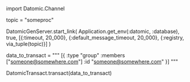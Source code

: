 import Datomic.Channel

topic = "someproc"

DatomicGenServer.start_link(
  Application.get_env(:datomic, :database),
  true,
  [{:timeout, 20_000}, {:default_message_timeout, 20_000}, {:registry, via_tuple(topic)}]
)

data_to_transact = """
[{
  :type "group"
  :members ["someone@somewhere.com"]
  :id "someone@somewhere.com"
}]
"""

DatomicTransact.transact(data_to_transact)
